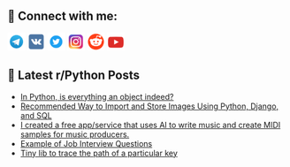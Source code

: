 ## 🔎 Connect with me:
[<img src="https://github.com/bullbesh/bullbesh/blob/main/images/Telegram.png" width="32" height="32" />](https://t.me/bullbesh)
[<img src="https://github.com/bullbesh/bullbesh/blob/main/images/VK.png" width="32" height="32" />](https://vk.com/bullbesh)
[<img src="https://github.com/bullbesh/bullbesh/blob/main/images/Twitter.png" width="32" height="32" />](https://twitter.com/bullbesh1)
[<img src="https://github.com/bullbesh/bullbesh/blob/main/images/Instagram.png" width="32" height="32" />](https://www.instagram.com/bullbesh)
[<img src="https://github.com/bullbesh/bullbesh/blob/main/images/Reddit.png" width="32" height="32" />](https://www.reddit.com/user/bullbesh)
[<img src="https://github.com/bullbesh/bullbesh/blob/main/images/YouTube.png" width="32" height="32" />](https://www.youtube.com/channel/UCtfjRs6uzgq5mfm8S06WTcg)

## 📕 Latest r/Python Posts
<!-- BLOG-POST-LIST:START -->
- [In Python, is everything an object indeed?](https://www.reddit.com/r/Python/comments/y8d6ux/in_python_is_everything_an_object_indeed/)
- [Recommended Way to Import and Store Images Using Python, Django, and SQL](https://www.reddit.com/r/Python/comments/y8caat/recommended_way_to_import_and_store_images_using/)
- [I created a free app/service that uses AI to write music and create MIDI samples for music producers.](https://www.reddit.com/r/Python/comments/y8azu2/i_created_a_free_appservice_that_uses_ai_to_write/)
- [Example of Job Interview Questions](https://www.reddit.com/r/Python/comments/y8apxk/example_of_job_interview_questions/)
- [Tiny lib to trace the path of a particular key](https://www.reddit.com/r/Python/comments/y8amoq/tiny_lib_to_trace_the_path_of_a_particular_key/)
<!-- BLOG-POST-LIST:END -->
